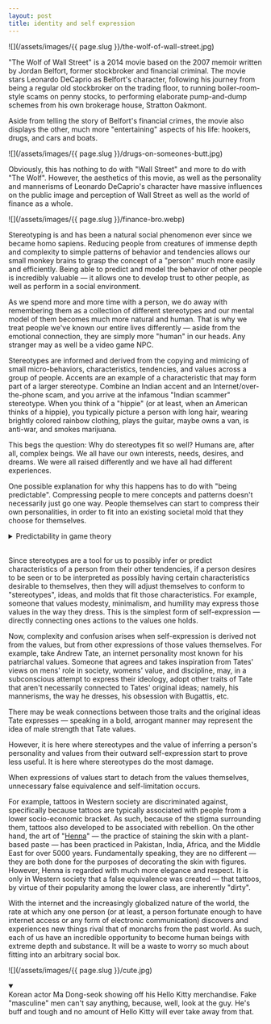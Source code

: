 ```yaml
---
layout: post
title: identity and self expression
---
```


![](/assets/images/{{ page.slug }}/the-wolf-of-wall-street.jpg)

"The Wolf of Wall Street" is a 2014 movie based on the 2007 memoir written by Jordan Belfort, former stockbroker and financial criminal. The movie stars Leonardo DeCaprio as Belfort's character, following his journey from being a regular old stockbroker on the trading floor, to running boiler-room-style scams on penny stocks, to performing elaborate pump-and-dump schemes from his own brokerage house, Stratton Oakmont.

Aside from telling the story of Belfort's financial crimes, the movie also displays the other, much more "entertaining" aspects of his life: hookers, drugs, and cars and boats.

![](/assets/images/{{ page.slug }}/drugs-on-someones-butt.jpg)

Obviously, this has nothing to do with "Wall Street" and more to do with "The Wolf". However, the aesthetics of this movie, as well as the personality and mannerisms of Leonardo DeCaprio's character have massive influences on the public image and perception of Wall Street as well as the world of finance as a whole.

![](/assets/images/{{ page.slug }}/finance-bro.webp)

Stereotyping is and has been a natural social phenomenon ever since we became homo sapiens. Reducing people from creatures of immense depth and complexity to simple patterns of behavior and tendencies allows our small monkey brains to grasp the concept of a "person" much more easily and efficiently. Being able to predict and model the behavior of other people is incredibly valuable — it allows one to develop trust to other people, as well as perform in a social environment.

As we spend more and more time with a person, we do away with remembering them as a collection of different stereotypes and our mental model of them becomes much more natural and human. That is why we treat people we've known our entire lives differently — aside from the emotional connection, they are simply more "human" in our heads. Any stranger may as well be a video game NPC.

Stereotypes are informed and derived from the copying and mimicing of small micro-behaviors, characteristics, tendencies, and values across a group of people. Accents are an example of a characteristic that may form part of a larger stereotype. Combine an Indian accent and an Internet/over-the-phone scam, and you arrive at the infamous "Indian scammer" stereotype. When you think of a "hippie" (or at least, when an American thinks of a hippie), you typically picture a person with long hair, wearing brightly colored rainbow clothing, plays the guitar, maybe owns a van, is anti-war, and smokes marijuana.

This begs the question: Why do stereotypes fit so well? Humans are, after all, complex beings. We all have our own interests, needs, desires, and dreams. We were all raised differently and we have all had different experiences.

One possible explanation for why this happens has to do with "being predictable". Compressing people to mere concepts and patterns doesn't necessarily just go one way. People themselves can start to compress their own personalities, in order to fit into an existing societal mold that they choose for themselves.

<details closed>
<summary>Predictability in game theory</summary>
In a typical prisoners' dilemma type scenario, the optimal action is always to not cooperate. However, when it comes to repeated prisoners' dilemma scenarios, as is usually the case in real-life environments, cooperation is achieved faster when the two agents can feasibly predict one another. Learn more from <a href="https://www.youtube.com/watch?v=mScpHTIi-kM">this</a> Veritasium video.
</details>
<br>

Since stereotypes are a tool for us to possibly infer or predict characteristics of a person from their other tendencies, if a person desires to be seen or to be interpreted as possibly having certain characteristics desirable to themselves, then they will adjust themselves to conform to "stereotypes", ideas, and molds that fit those characteristics. For example, someone that values modesty, minimalism, and humility may express those values in the way they dress. This is the simplest form of self-expression — directly connecting ones actions to the values one holds.

Now, complexity and confusion arises when self-expression is derived not from the values, but from other expressions of those values themselves. For example, take Andrew Tate, an internet personality most known for his patriarchal values. Someone that agrees and takes inspiration from Tates' views on mens' role in society, womens' value, and discipline, may, in a subconscious attempt to express their ideology, adopt other traits of Tate that aren't necessarily connected to Tates' original ideas; namely, his mannerisms, the way he dresses, his obsession with Bugattis, etc. 

There may be weak connections between those traits and the original ideas Tate expresses — speaking in a bold, arrogant manner may represent the idea of male strength that Tate values. 

However, it is here where stereotypes and the value of inferring a person's personality and values from their outward self-expression start to prove less useful. It is here where stereotypes do the most damage. 

When expressions of values start to detach from the values themselves, unnecessary false equivalence and self-limitation occurs. 

For example, tattoos in Western society are discriminated against, specifically because tattoos are typically associated with people from a lower socio-economic bracket. As such, because of the stigma surrounding them, tattoos also developed to be associated with rebellion. On the other hand, the art of "[Henna](https://www.stu.ca/lnap/henna-its-history-and-cultural-significance/)" — the practice of staining the skin with a plant-based paste — has been practiced in Pakistan, India, Africa, and the Middle East for over 5000 years. Fundamentally speaking, they are no different — they are both done for the purposes of decorating the skin with figures. However, Henna is regarded with much more elegance and respect. It is only in Western society that a false equivalence was created — that tattoos, by virtue of their popularity among the lower class, are inherently "dirty".

With the internet and the increasingly globalized nature of the world, the rate at which any one person (or at least, a person fortunate enough to have internet access or any form of electronic communication) discovers and experiences new things rival that of monarchs from the past world. As such, each of us have an incredible opportunity to become human beings with extreme depth and substance. It will be a waste to worry so much about fitting into an arbitrary social box.

![](/assets/images/{{ page.slug }}/cute.jpg)

<details open>
<summary></summary>
Korean actor Ma Dong-seok showing off his Hello Kitty merchandise. Fake "masculine" men can't say anything, because, well, look at the guy. He's buff and tough and no amount of Hello Kitty will ever take away from that.
</details>
